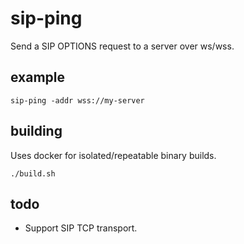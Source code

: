 sip-ping
========

Send a SIP OPTIONS request to a server over ws/wss.

example
-------

    sip-ping -addr wss://my-server

building
--------

Uses docker for isolated/repeatable binary builds.

    ./build.sh

todo
----

- Support SIP TCP transport.
